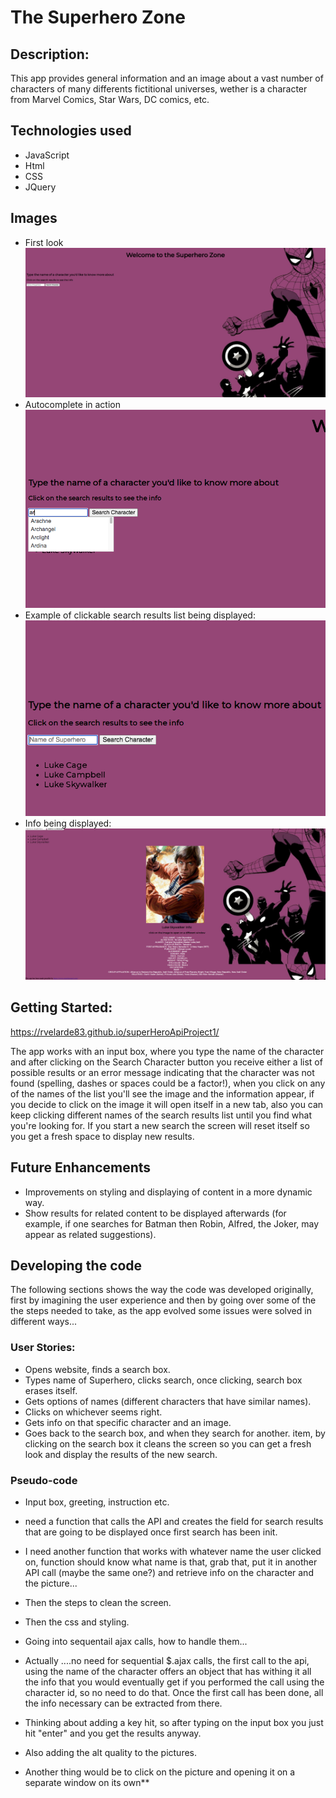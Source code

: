 

# The Superhero Zone

## Description:

This app provides general information and an image about a vast number of characters of many differents fictitional universes, wether is a character from Marvel Comics, Star Wars, DC comics, etc. 



## Technologies used

- JavaScript
- Html
- CSS
- JQuery


## Images 
- First look
![Screenshot](SuperheroZone-first-look.png)
- Autocomplete in action
![Screenshot2](autocomplete.png)
- Example of clickable search results list being displayed:
![Screenshot3](searchresults.png)
- Info being displayed:
![Screenshot4](info-displayed.png)



## Getting Started:

https://rvelarde83.github.io/superHeroApiProject1/

The app works with an input box, where you type the name of the character and after clicking on the Search Character button you receive either a list of possible results or an error message indicating that the character was not found (spelling, dashes or spaces could be a factor!), when you click on any of the names of the list you'll see the image and the information appear, if you decide to click on the image it will open itself in a new tab, also you can keep clicking different names of the search results list until you find what you're looking for. If you start a new search the screen will reset itself so you get a fresh space to display new results.


## Future Enhancements

- Improvements on styling and displaying of content in a more dynamic way.
- Show results for related content to be displayed afterwards (for example, if one searches for Batman then Robin, Alfred, the Joker, may appear as related suggestions).












## Developing the code

The following sections shows the way the code was developed originally, first by imagining the user experience and then by going over some of the the steps needed to take, as the app evolved some issues were solved in different ways...


### User Stories:

- Opens website, finds a search box.
- Types name of Superhero, clicks search, once clicking, search box erases itself.
-  Gets options of names (different characters that have similar names).
- Clicks on whichever seems right.
- Gets info on that specific character and an image.
- Goes back to the search box, and when they search for another. item, by clicking on the search box it cleans the screen so you can get a fresh look and display the results of the new search.


### Pseudo-code

- Input box, greeting, instruction etc.
-  need a function that calls the API and creates the field for search results that are going to be displayed once first search has been init.
- I need another function that works with whatever name the user clicked on, function should know what name is that, grab that, put it in another API call (maybe the same one?)
and retrieve info on the character and the picture...
- Then the steps to clean the screen.
- Then the css and styling.
- Going into sequentail ajax calls, how to handle them...

 - Actually ....no need for sequential $.ajax calls, the first call to the api, using the name of the character offers an object that has withing it all the info that you would eventually get if you performed the call using the character id, so no need to do that. Once the first call has been done, all the info necessary can be extracted from there.

- Thinking about adding a key hit, so after typing on the input box you just hit "enter" and you get the results anyway.
- Also adding the alt quality to the pictures.
- Another thing would be to click on the picture and opening it on a separate window on its own**


